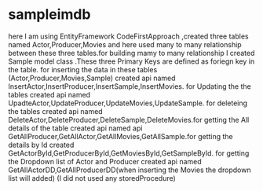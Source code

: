 # sampleimdb
here I am using EntityFramework CodeFirstApproach ,created three tables named Actor,Producer,Movies and here used many to many relationship between these three tables.for building mamy to many relationship I created Sample model class .These three Primary Keys are defined as foriegn key in the table.
for inserting the data in these tables  (Actor,Producer,Movies,Sample) created api named InsertActor,InsertProducer,InsertSample,InsertMovies.
for Updating the the tables created api named UpadteActor,UpdateProducer,UpdateMovies,UpdateSample.
for deleteing the tables created api named DeleteActor,DeleteProducer,DeleteSample,DeleteMovies.for getting the All details of the table created api named api GetAllProducer,GetAllActor,GetAllMovies,GetAllSample.for getting the details by Id created GetActorById,GetProducerById,GetMoviesById,GetSampleById.
for getting the Dropdown list of Actor and Producer created api named GetAllActorDD,GetAllProducerDD(when inserting the Movies the dropdown list will added)
(I did not used any storedProcedure)

